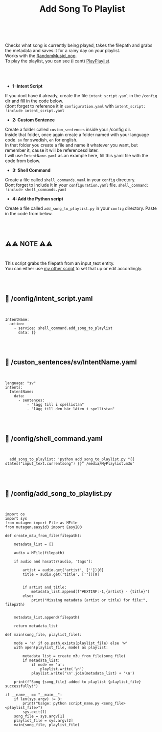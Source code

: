 
<h1 align="center">
<br>

Add Song To Playlist

</h1><br>
<br><br>

Checks what song is currently being played, takes the filepath and grabs the metadata and saves it for a rainy day on your playlist. <br>
Works with the [RandomMusicLoop](https://github.com/pungkula1337anka/Voice-Stuff/blob/main/RandomMusicLoop.md). <br>
To play the playlist, you can see (i cant) [PlayPlaylist](https://github.com/pungkula1337anka/Voice-Stuff/blob/main/PlayPlaylist.md). <br>
<br><br><br>


- **1: Intent Script** <br>

If you dont have it already, create the file `intent_script.yaml` in the `/config` dir and fill in the code below.<br>
(dont forget to reference it in `configuration.yaml` with `intent_script: !include intent_script.yaml`<br> 

- **2: Custom Sentence** <br>

Create a folder called `custom_sentences` inside your /config dir.<br>
Inside that folder, once again create a folder named with your language code. `sv` for swedish, `en` for english.<br>
In that folder you create a file and name it whatever you want, but remember it, cause it will be referencesd later.<br>
I will use `IntentName.yaml` as an example here, fill this yaml file with the code from below. <br>

- **3: Shell Command** <br>

Create a file called `shell_commands.yaml` in your `config` directory. <br>
Dont forget to include it in your `configuration.yaml` file. `shell_command: !include shell_commands.yaml` <br>

- **4: Add the Python script** <br>

Create a file called `add_song_to_playlist.py` in your `config` directory. Paste in the code from below. <br>

<br><br>



## **⚠️⚠️ NOTE ⚠️⚠️** <br><br>


This script grabs the filepath from an input_text entity. <br> 
You can either use [my other script](https://github.com/pungkula1337anka/Voice-Stuff/blob/main/RandomMusicLoop.md) to set that up or edit accordingly. <br>

<br><br>


## 🦆 /config/intent_script.yaml <br>


<br>


```
IntentName:
  action:
    - service: shell_command.add_song_to_playlist
      data: {}
```

<br><br>


## 🦆 /custon_sentences/sv/IntentName.yaml <br>


<br>

```
language: "sv"
intents:
  IntentName:
    data:
      - sentences:
          - "lägg till i spellistan"
          - "lägg till den här låten i spellistan"
```

<br><br>


## 🦆 /config/shell_command.yaml <br>


<br>


```
  add_song_to_playlist: 'python add_song_to_playlist.py "{{ states("input_text.currentsong") }}" /media/MyPlaylist.m3u'
```

<br><br>


## 🦆 /config/add_song_to_playlist.py <br>


<br>


```
import os
import sys
from mutagen import File as MFile
from mutagen.easyid3 import EasyID3

def create_m3u_from_file(filepath):

    metadata_list = []

    audio = MFile(filepath)

    if audio and hasattr(audio, 'tags'):

        artist = audio.get('artist', [''])[0]
        title = audio.get('title', [''])[0]


        if artist and title:
            metadata_list.append(f"#EXTINF:-1,{artist} - {title}")
        else:
            print("Missing metadata (artist or title) for file:", filepath)


    metadata_list.append(filepath)

    return metadata_list

def main(song_file, playlist_file):

    mode = 'a' if os.path.exists(playlist_file) else 'w'
    with open(playlist_file, mode) as playlist:

        metadata_list = create_m3u_from_file(song_file)
        if metadata_list:
            if mode == 'a':
                playlist.write('\n')  
            playlist.write('\n'.join(metadata_list) + '\n')

    print(f"Song {song_file} added to playlist {playlist_file} successfully!")

if __name__ == "__main__":
    if len(sys.argv) != 3:
        print("Usage: python script_name.py <song_file> <playlist_file>")
        sys.exit(1)
    song_file = sys.argv[1]
    playlist_file = sys.argv[2]
    main(song_file, playlist_file)
```

<br><br>


